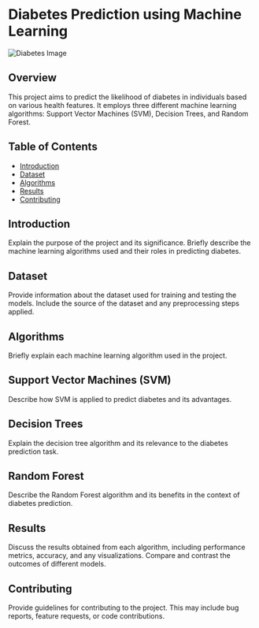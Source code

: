 # Diabetes Prediction using Machine Learning
![Diabetes Image](https://healthitanalytics.com/images/site/article_headers/_normal/2019-08-07-GettyImages-1127363880.png)

## Overview
This project aims to predict the likelihood of diabetes in individuals based on various health features. It employs three different machine learning algorithms: Support Vector Machines (SVM), Decision Trees, and Random Forest.

## Table of Contents
- [Introduction](#introduction)
- [Dataset](#dataset)
- [Algorithms](#algorithms)
- [Results](#results)
- [Contributing](#contributing)


## Introduction
Explain the purpose of the project and its significance. Briefly describe the machine learning algorithms used and their roles in predicting diabetes.

## Dataset
Provide information about the dataset used for training and testing the models. Include the source of the dataset and any preprocessing steps applied.
## Algorithms
Briefly explain each machine learning algorithm used in the project.

## Support Vector Machines (SVM)
Describe how SVM is applied to predict diabetes and its advantages.

## Decision Trees
Explain the decision tree algorithm and its relevance to the diabetes prediction task.

## Random Forest
Describe the Random Forest algorithm and its benefits in the context of diabetes prediction.

## Results
Discuss the results obtained from each algorithm, including performance metrics, accuracy, and any visualizations. Compare and contrast the outcomes of different models.

## Contributing
Provide guidelines for contributing to the project. This may include bug reports, feature requests, or code contributions.




